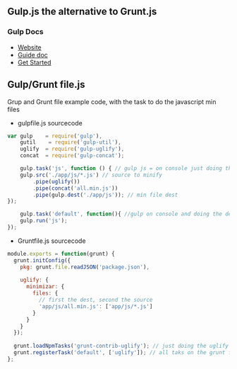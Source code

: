 ## Gulp.js the alternative to Grunt.js
### Gulp Docs
- [Website](http://gulpjs.com)
- [Guide doc](https://github.com/gulpjs/gulp/blob/master/README.md#gulp---)
- [Get Started](https://github.com/gulpjs/gulp/blob/master/docs/getting-started.md#getting-started)




## Gulp/Grunt file.js

Grup and Grunt file example code, with the task to do the javascript min files 

* gulpfile.js sourcecode

```javascript
var gulp    = require('gulp'),
    gutil    = require('gulp-util'),
    uglify  = require('gulp-uglify'),
    concat  = require('gulp-concat');

    gulp.task('js', function () { // gulp js = on console just doing the js task
    gulp.src('./app/js/*.js') // source to minify
        .pipe(uglify())
        .pipe(concat('all.min.js')) 
        .pipe(gulp.dest('./app/js')); // min file dest
});

    gulp.task('default', function(){ //gulp on console and doing the default tasks
    gulp.run('js'); 
});
```

* Gruntfile.js sourcecode
```javascript
module.exports = function(grunt) { 
  grunt.initConfig({ 
    pkg: grunt.file.readJSON('package.json'), 
 
    uglify: {  
      minimizar: {
        files: {
          // first the dest, second the source
          'app/js/all.min.js': ['app/js/*.js'] 
        }
      }
    }
  });
 
  grunt.loadNpmTasks('grunt-contrib-uglify'); // just doing the uglify task on console = grunt uglify
  grunt.registerTask('default', ['uglify']); // all taks on the grunt file on console = grunt 
};
```




